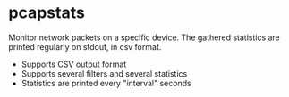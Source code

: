 pcapstats
=========

Monitor network packets on a specific device. The gathered statistics are printed regularly on stdout, in csv format.
 
 - Supports CSV output format
 - Supports several filters and several statistics
 - Statistics are printed every "interval" seconds
